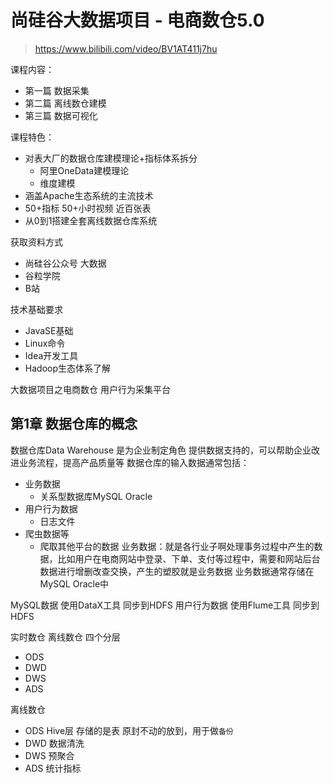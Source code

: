 # 尚硅谷大数据项目 - 电商数仓5.0

> https://www.bilibili.com/video/BV1AT411j7hu
> 

课程内容：
- 第一篇 数据采集
- 第二篇 离线数仓建模
- 第三篇 数据可视化

课程特色：
- 对表大厂的数据仓库建模理论+指标体系拆分
  - 阿里OneData建模理论
  - 维度建模
- 涵盖Apache生态系统的主流技术
- 50+指标 50+小时视频 近百张表
- 从0到1搭建全套离线数据仓库系统

获取资料方式
- 尚硅谷公众号 大数据
- 谷粒学院
- B站

技术基础要求
- JavaSE基础
- Linux命令
- Idea开发工具
- Hadoop生态体系了解

大数据项目之电商数仓 用户行为采集平台

## 第1章 数据仓库的概念
数据仓库Data Warehouse 是为企业制定角色 提供数据支持的，可以帮助企业改进业务流程，提高产品质量等
数据仓库的输入数据通常包括：
- 业务数据
  - 关系型数据库MySQL Oracle
- 用户行为数据
  - 日志文件
- 爬虫数据等
  - 爬取其他平台的数据 
业务数据：就是各行业子啊处理事务过程中产生的数据，比如用户在电商网站中登录、下单、支付等过程中，需要和网站后台数据进行增删改查交换，产生的塑胶就是业务数据
业务数据通常存储在MySQL Oracle中


MySQL数据 使用DataX工具 同步到HDFS
用户行为数据 使用Flume工具 同步到HDFS


实时数仓 离线数仓  四个分层
- ODS
- DWD
- DWS
- ADS


离线数仓
- ODS Hive层 存储的是表 原封不动的放到，用于做`备份`
- DWD 数据清洗 
- DWS 预聚合
- ADS 统计指标